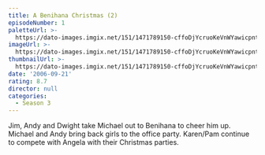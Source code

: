```yaml
---
title: A Benihana Christmas (2)
episodeNumber: 1
paletteUrl: >-
  https://dato-images.imgix.net/151/1471789150-cffoDjYcruoKeVnWYawicpntM6y.jpg?auto=enhance&ch=DPR%2CWidth&palette=json
imageUrl: >-
  https://dato-images.imgix.net/151/1471789150-cffoDjYcruoKeVnWYawicpntM6y.jpg?auto=compress%2Cformat&ch=DPR%2CWidth&w=500
thumbnailUrl: >-
  https://dato-images.imgix.net/151/1471789150-cffoDjYcruoKeVnWYawicpntM6y.jpg?auto=enhance&ch=DPR%2CWidth&fit=crop&fm=jpg&h=280&w=500
date: '2006-09-21'
rating: 8.7
director: null
categories:
  - Season 3
---
```


Jim, Andy and Dwight take Michael out to Benihana to cheer him up. Michael and Andy bring back girls to the office party. Karen/Pam continue to compete with Angela with their Christmas parties.